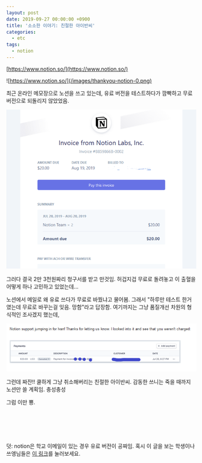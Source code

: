 ```yaml
---
layout: post
date: 2019-09-27 00:00:00 +0900
title: '소소한 이야기: 친절한 아이반씨'
categories:
  - etc
tags:
  - notion
---
```


[https://www.notion.so/](https://www.notion.so/)

![https://www.notion.so/](/images/thankyou-notion-0.png)

최근 온라인 메모장으로 노션을 쓰고 있는데, 유료 버전을 테스트하다가 깜빡하고 무료 버전으로 되돌리지 않았었음.

![](/images/thankyou-notion-1.png)

그러다 결국 2만 3천원짜리 청구서를 받고 만것임. 허겁지겁 무료로 돌려놓고 이 출혈을 어떻게 하나 고민하고 있었는데...

노션에서 메일로 왜 유료 쓰다가 무료로 바꿨냐고 물어봄. 그래서 "하루만 테스트 한거였는데 무료로 바꾸는걸 잊음. 망함"라고 답장함. 여기까지는 그냥 품질개선 차원의 형식적인 조사겠지 했는데,

![](/images/thankyou-notion-2.png)

그런데 짜잔!! 쿨하게 그냥 취소해버리는 친절한 아이반씨. 감동한 쓰니는 죽을 때까지 노션만 쓸 계획임. 충성충성

그럼 이만 뿅.

<br>
<br>
<br>
<br>

덧: notion은 학교 이메일이 있는 경우 유료 버전이 공짜임. 혹시 이 글을 보는 학생이나 쓰엥님들은 [이 링크](https://www.notion.so/Notion-for-students-teachers-adc631df15ee4ab9a7a33dd50f4c16fe)를 눌러보세요.

